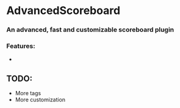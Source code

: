 # AdvancedScoreboard

### An advanced, fast and customizable scoreboard plugin
### Features:
-

## TODO:
   - More tags
   - More customization
 
